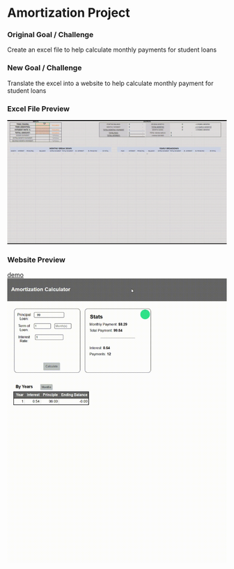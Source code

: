 # Amortization Project

### Original Goal / Challenge
Create an excel file to help calculate monthly payments for student loans

### New Goal / Challenge
Translate the excel into a website to help calculate monthly payment for student loans



### Excel File Preview 
![preview](Media/ExcelPreview.gif)

### Website Preview
[demo](https://htmlpreview.github.io/?https://github.com/aaronsighs/Amortization-Calculator)
[![preview2](Media/WebPreview.gif)](https://htmlpreview.github.io/?https://github.com/aaronsighs/Amortization-Calculator)

